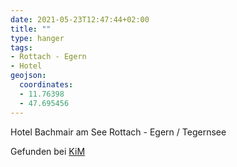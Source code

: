 ```yaml
---
date: 2021-05-23T12:47:44+02:00
title: ""
type: hanger
tags:
- Rottach - Egern
- Hotel
geojson:
  coordinates:
  - 11.76398
  - 47.695456
---
```


Hotel Bachmair am See Rottach - Egern / Tegernsee

<div class="source">Gefunden bei <a href="https://www.neue-arbeit-brockensammlung.de/geschaefte/zweigstelle-kim/">KiM</a></div>
